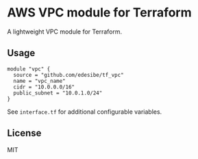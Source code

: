 # AWS VPC module for Terraform
A lightweight VPC module for Terraform.

## Usage
```
module "vpc" {
  source = "github.com/edesibe/tf_vpc"
  name = "vpc_name"
  cidr = "10.0.0.0/16"
  public_subnet = "10.0.1.0/24"
}
```
See `interface.tf` for additional configurable variables.

## License
MIT
